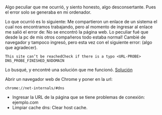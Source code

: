 Algo peculiar que me ocurrió, y siento honesto, algo desconsertante.
Pues el error solo se generaba en mi ordenador. 

Lo que ocurrió es lo siguiente: Me compartieron un enlace de un sistema
el cual nos encontramos trabajando, pero al momento de ingresar al enlace
me salió el error de: No se encontró la página web. Lo peculiar fué que
desde la pc de mis otros compañeros todo estaba normal! Cambié de navegador
y tampoco ingresó, pero esta vez con el siguiente error: (algo que agradecer).

    This site can’t be reachedCheck if there is a typo <URL-PROBE> DNS_PROBE_FINISHED_NXDOMAIN

Lo busqué, y encontré una solución que me funcionó. [Solución](https://www.hostinger.es/tutoriales/error-dns_probe_finished_nxdomain?ppc_campaign=google_search_generic_hosting_all&bidkw=defaultkeyword&lo=9077352&gad_source=1&gclid=CjwKCAjwrIixBhBbEiwACEqDJVEN_Y2q1H3oGMzZr8lTLzu8bBX-zbf1reKTwI6C0wpx6ub0YhJrSRoCWHgQAvD_BwE#Cache_del_navegador)

Abrir un navegador web de Chrome y poner en la url: 

    chrome://net-internals/#dns

* Ingresar la URL de la página que se tiene problemas de conexión: ejemplo.com
* Limpiar cache dns: Clear host cache.
